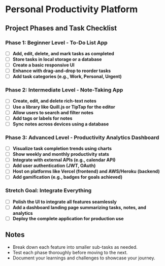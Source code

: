 
# Personal Productivity Platform

## Project Phases and Task Checklist

### Phase 1: Beginner Level - To-Do List App
- [ ] **Add, edit, delete, and mark tasks as completed**
- [ ] **Store tasks in local storage or a database**
- [ ] **Create a basic responsive UI**
- [ ] **Enhance with drag-and-drop to reorder tasks**
- [ ] **Add task categories (e.g., Work, Personal, Urgent)**

### Phase 2: Intermediate Level - Note-Taking App
- [ ] **Create, edit, and delete rich-text notes**
- [ ] **Use a library like Quill.js or TipTap for the editor**
- [ ] **Allow users to search and filter notes**
- [ ] **Add tags or labels for notes**
- [ ] **Sync notes across devices using a database**

### Phase 3: Advanced Level - Productivity Analytics Dashboard
- [ ] **Visualize task completion trends using charts**
- [ ] **Show weekly and monthly productivity stats**
- [ ] **Integrate with external APIs (e.g., calendar API)**
- [ ] **Add user authentication (JWT, OAuth)**
- [ ] **Host on platforms like Vercel (frontend) and AWS/Heroku (backend)**
- [ ] **Add gamification (e.g., badges for goals achieved)**

### Stretch Goal: Integrate Everything
- [ ] **Polish the UI to integrate all features seamlessly**
- [ ] **Add a dashboard landing page summarizing tasks, notes, and analytics**
- [ ] **Deploy the complete application for production use**

## Notes
- Break down each feature into smaller sub-tasks as needed.
- Test each phase thoroughly before moving to the next.
- Document your learnings and challenges to showcase your journey.
